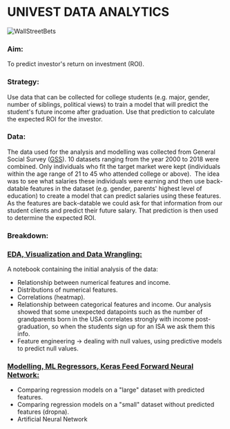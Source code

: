 # UNIVEST DATA ANALYTICS

![WallStreetBets](https://upload.wikimedia.org/wikipedia/en/f/f0/WallStreetBets.png)

### Aim:
To predict investor's return on investment (ROI).

### Strategy:
Use data that can be collected for college students (e.g. major, gender, number of siblings, political views) to train a model that will predict the student's future income after graduation. Use that prediction to calculate the expected ROI for the investor.

### Data:
The data used for the analysis and modelling was collected from General Social Survey ([GSS](https://gss.norc.org/)). 10 datasets ranging from the year 2000 to 2018 were combined. Only individuals who fit the target market were kept (individuals within the age range of 21 to 45 who attended college or above). 
The idea was to see what salaries these individuals were earning and then use back-datable features in the dataset (e.g. gender, parents' highest level of education) to create a model that can predict salaries using these features. As the features are back-datable we could ask for that information from our student clients and predict their future salary. That prediction is then used to determine the expected ROI.  

### Breakdown:

### [EDA, Visualization and Data Wrangling:](https://github.com/ricotomo/Citi-Tech-Hackathon/blob/data_analytics/EDA.ipynb)
A notebook containing the initial analysis of the data:

- Relationship between numerical features and income.
- Distributions of numerical features.
- Correlations (heatmap). 
- Relationship between categorical features and income. Our analysis showed that some unexpected datapoints such as the number of grandparents born in the USA correlates strongly with income post-graduation, so when the students sign up for an ISA we ask them this info. 
- Feature engineering -> dealing with null values, using predictive models to predict null values. 


### [Modelling, ML Regressors, Keras Feed Forward Neural Network:](https://github.com/ricotomo/Citi-Tech-Hackathon/blob/data_analytics/modelling.ipynb)

- Comparing regression models on a "large" dataset with predicted features.
- Comparing regression models on a "small" dataset without predicted features (dropna). 
- Artificial Neural Network 


